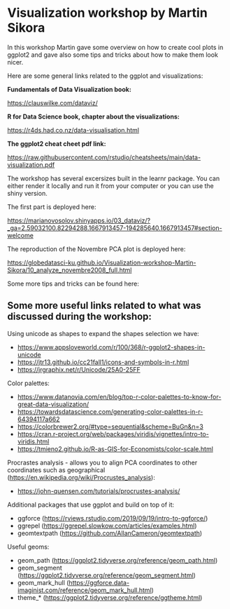 # Visualization workshop by Martin Sikora

In this workshop Martin gave some overview on how to create cool plots in ggplot2 and gave also some tips and tricks about how to make them look nicer. 

Here are some general links related to the ggplot and visualizations:

**Fundamentals of Data Visualization book:**

https://clauswilke.com/dataviz/

**R for Data Science book, chapter about the visualizations:**

https://r4ds.had.co.nz/data-visualisation.html

**The ggplot2 cheat cheet pdf link:**

https://raw.githubusercontent.com/rstudio/cheatsheets/main/data-visualization.pdf

The workshop has several excersizes built in the learnr package. You can either render it locally and run it from your computer or you can use the shiny version.

The first part is deployed here:

https://marianovosolov.shinyapps.io/03_dataviz/?_ga=2.59032100.82294288.1667913457-194285640.1667913457#section-welcome

The reproduction of the Novembre PCA plot is deployed here:

https://globedatasci-ku.github.io/Visualization-workshop-Martin-Sikora/10_analyze_novembre2008_full.html

Some more tips and tricks can be found here:


## Some more useful links related to what was discussed during the workshop:

Using unicode as shapes to expand the shapes selection we have:
- https://www.appsloveworld.com/r/100/368/r-ggplot2-shapes-in-unicode
- https://jtr13.github.io/cc21fall1/icons-and-symbols-in-r.html
- https://jrgraphix.net/r/Unicode/25A0-25FF

Color palettes:
- https://www.datanovia.com/en/blog/top-r-color-palettes-to-know-for-great-data-visualization/
- https://towardsdatascience.com/generating-color-palettes-in-r-64394117a662
- https://colorbrewer2.org/#type=sequential&scheme=BuGn&n=3
- https://cran.r-project.org/web/packages/viridis/vignettes/intro-to-viridis.html
- https://tmieno2.github.io/R-as-GIS-for-Economists/color-scale.html

Procrastes analysis - allows you to align PCA coordinates to other coordinates such as geographical (https://en.wikipedia.org/wiki/Procrustes_analysis):

- https://john-quensen.com/tutorials/procrustes-analysis/

Additional packages that use ggplot and build on top of it:

- ggforce (https://rviews.rstudio.com/2019/09/19/intro-to-ggforce/)
- ggrepel (https://ggrepel.slowkow.com/articles/examples.html)
- geomtextpath (https://github.com/AllanCameron/geomtextpath)

Useful geoms:

- geom_path (https://ggplot2.tidyverse.org/reference/geom_path.html)
- geom_segment (https://ggplot2.tidyverse.org/reference/geom_segment.html)
- geom_mark_hull (https://ggforce.data-imaginist.com/reference/geom_mark_hull.html)
- theme_* (https://ggplot2.tidyverse.org/reference/ggtheme.html)
